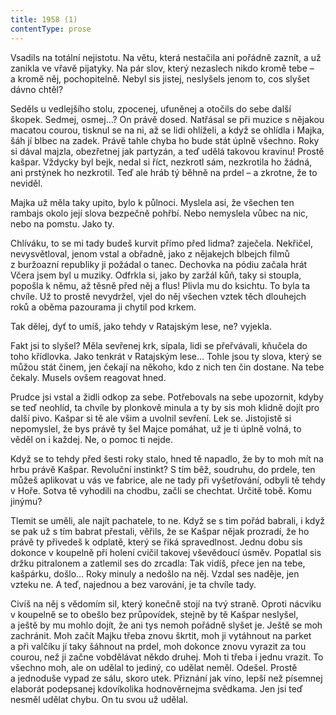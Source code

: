 ```yaml
---
title: 1958 (1)
contentType: prose
---
```


Vsadils na totální nejistotu. Na větu, která nestačila ani pořádně zaznít, a už zanikla ve vřavě pijatyky. Na pár slov, který nezaslech nikdo kromě tebe – a kromě něj, pochopitelně. Nebyl sis jistej, neslyšels jenom to, cos slyšet dávno chtěl?

Seděls u vedlejšího stolu, zpocenej, ufuněnej a otočils do sebe další škopek. Sedmej, osmej…? On právě dosed. Natřásal se při muzice s nějakou macatou courou, tisknul se na ni, až se lidi ohlíželi, a když se ohlídla i Majka, šáh jí blbec na zadek. Právě tahle chyba ho bude stát úplně všechno. Roky si dával majzla, obezřetnej jak partyzán, a teď udělá takovou kravinu! Prostě kašpar. Vždycky byl bejk, nedal si říct, nezkrotl sám, nezkrotila ho žádná, ani prstýnek ho nezkrotil. Teď ale hráb tý běhně na prdel – a zkrotne, že to neviděl.

Majka už měla taky upito, bylo k půlnoci. Myslela asi, že všechen ten rambajs okolo její slova bezpečně pohřbí. Nebo nemyslela vůbec na nic, nebo na pomstu. Jako ty.

Chlíváku, to se mi tady budeš kurvit přímo před lidma? zaječela. Nekřičel, nevysvětloval, jenom vstal a obřadně, jako z nějakejch blbejch filmů z buržoazní republiky ji požádal o tanec. Dechovka na pódiu začala hrát Včera jsem byl u muziky. Odfrkla si, jako by zaržál kůň, taky si stoupla, popošla k němu, až těsně před něj a flus! Plivla mu do ksichtu. To byla ta chvíle. Už to prostě nevydržel, vjel do něj všechen vztek těch dlouhejch roků a oběma pazourama ji chytil pod krkem.

Tak dělej, dyť to umíš, jako tehdy v Ratajským lese, ne? vyjekla.

Fakt jsi to slyšel? Měla sevřenej krk, sípala, lidi se přeřvávali, kňučela do toho křídlovka. Jako tenkrát v Ratajským lese… Tohle jsou ty slova, který se můžou stát činem, jen čekají na někoho, kdo z nich ten čin dostane. Na tebe čekaly. Musels ovšem reagovat hned.

Prudce jsi vstal a židli odkop za sebe. Potřebovals na sebe upozornit, kdyby se teď neohlíd, ta chvíle by plonkově minula a ty by sis moh klidně dojít pro další pivo. Kašpar si tě ale všim a uvolnil sevření. Lek se. Jistojistě si nepomyslel, že bys právě ty šel Majce pomáhat, už je ti úplně volná, to věděl on i každej. Ne, o pomoc ti nejde.

Když se to tehdy před šesti roky stalo, hned tě napadlo, že by to moh mít na hrbu právě Kašpar. Revoluční instinkt? S tím běž, soudruhu, do prdele, ten můžeš aplikovat u vás ve fabrice, ale ne tady při vyšetřování, odbyli tě tehdy v Hoře. Sotva tě vyhodili na chodbu, začli se chechtat. Určitě tobě. Komu jinýmu?

Tlemit se uměli, ale najít pachatele, to ne. Když se s tim pořád babrali, i když se pak už s tím babrat přestali, věřils, že se Kašpar nějak prozradí, že ho právě ty přivedeš k odplatě, který se řiká spravedlnost. Jednu dobu sis dokonce v koupelně při holení cvičil takovej vševědoucí úsměv. Popatlal sis držku pitralonem a zatlemil ses do zrcadla: Tak vidíš, přece jen na tebe, kašpárku, došlo… Roky minuly a nedošlo na něj. Vzdal ses naděje, jen vzteku ne. A teď, najednou a bez varování, je ta chvíle tady.

Civíš na něj s vědomím sil, který konečně stojí na tvý straně. Oproti nácviku v koupelně se to obešlo bez průpovídek, stejně by tě Kašpar neslyšel, a ještě by mu mohlo dojít, že ani tys nemoh pořádně slyšet je. Ještě se moh zachránit. Moh začít Majku třeba znovu škrtit, moh ji vytáhnout na parket a při valčíku jí taky šáhnout na prdel, moh dokonce znovu vyrazit za tou courou, než ji začne vobdělávat někdo druhej. Moh ti třeba i jednu vrazit. To všechno moh, ale on udělal to jediný, co udělat neměl. Odešel. Prostě a jednoduše vypad ze sálu, skoro utek. Přiznání jak víno, lepší než písemnej elaborát podepsanej kdovíkolika hodnověrnejma svědkama. Jen jsi teď nesměl udělat chybu. On tu svou už udělal.
